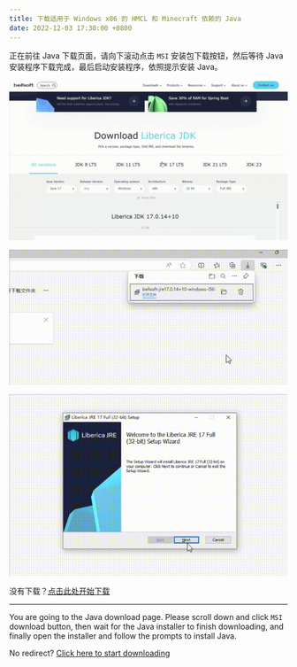 ```yaml
---
title: 下载适用于 Windows x86 的 HMCL 和 Minecraft 依赖的 Java
date: 2022-12-03 17:30:00 +0800
---
```


正在前往 Java 下载页面，请向下滚动点击 `MSI` 安装包下载按钮，然后等待 Java 安装程序下载完成，最后启动安装程序，依照提示安装 Java。

![windows-x86-1](/assets/img/docs/java-download-pages/windows-x86-1.gif)

![windows-x86-2](/assets/img/docs/java-download-pages/windows-x86-2.gif)

![windows-x86-3](/assets/img/docs/java-download-pages/windows-x86-3.gif)

没有下载？[点击此处开始下载](https://bell-sw.com/pages/downloads/?version=java-21&os=windows&architecture=x86&bitness=32&package=jre-full#:~:text=All%20versions)

---

You are going to the Java download page. Please scroll down and click `MSI` download button, then wait for the Java installer to finish downloading, and finally open the installer and follow the prompts to install Java.

No redirect? [Click here to start downloading](https://bell-sw.com/pages/downloads/?version=java-21&os=windows&architecture=x86&bitness=32&package=jre-full#:~:text=All%20versions)


<script>
    setTimeout(function() {
        window.location.href = "https://bell-sw.com/pages/downloads/?version=java-21&os=windows&architecture=x86&bitness=32&package=jre-full#:~:text=All%20versions";
    }, 5000); // 等待 5 秒.
</script>

